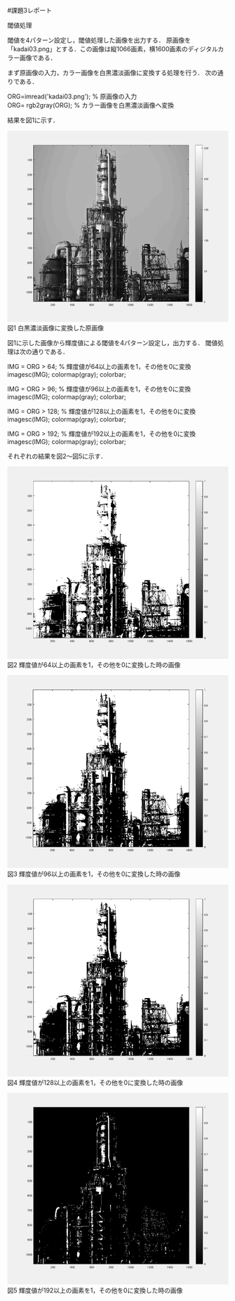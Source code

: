 #課題3レポート

閾値処理

閾値を4パターン設定し，閾値処理した画像を出力する．
原画像を「kadai03.png」とする．この画像は縦1066画素，横1600画素のディジタルカラー画像である．

まず原画像の入力，カラー画像を白黒濃淡画像に変換する処理を行う．
次の通りである．

ORG=imread('kadai03.png'); % 原画像の入力  
ORG= rgb2gray(ORG); % カラー画像を白黒濃淡画像へ変換

結果を図1に示す．

![原画像](https://github.com/ogata3/lecture_image_processing/blob/master/kadai03/kadai3_1.png?raw=true)  
図1 白黒濃淡画像に変換した原画像


図1に示した画像から輝度値による閾値を4パターン設定し，出力する．
閾値処理は次の通りである．

IMG = ORG > 64; % 輝度値が64以上の画素を1，その他を0に変換  
imagesc(IMG); colormap(gray); colorbar;

IMG = ORG > 96; % 輝度値が96以上の画素を1，その他を0に変換  
imagesc(IMG); colormap(gray); colorbar;

IMG = ORG > 128; % 輝度値が128以上の画素を1，その他を0に変換  
imagesc(IMG); colormap(gray); colorbar;

IMG = ORG > 192; % 輝度値が192以上の画素を1，その他を0に変換  
imagesc(IMG); colormap(gray); colorbar;

それぞれの結果を図2～図5に示す．

![原画像](https://github.com/ogata3/lecture_image_processing/blob/master/kadai03/kadai3_2.png?raw=true)  
図2 輝度値が64以上の画素を1，その他を0に変換した時の画像

![原画像](https://github.com/ogata3/lecture_image_processing/blob/master/kadai03/kadai3_3.png?raw=true)  
図3 輝度値が96以上の画素を1，その他を0に変換した時の画像

![原画像](https://github.com/ogata3/lecture_image_processing/blob/master/kadai03/kadai3_4.png?raw=true)  
図4 輝度値が128以上の画素を1，その他を0に変換した時の画像

![原画像](https://github.com/ogata3/lecture_image_processing/blob/master/kadai03/kadai3_5.png?raw=true)  
図5 輝度値が192以上の画素を1，その他を0に変換した時の画像
